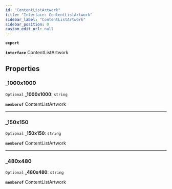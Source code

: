 ```yaml
---
id: "ContentListArtwork"
title: "Interface: ContentListArtwork"
sidebar_label: "ContentListArtwork"
sidebar_position: 0
custom_edit_url: null
---
```


**`export`**

**`interface`** ContentListArtwork

## Properties

### \_1000x1000

 `Optional` **\_1000x1000**: `string`

**`memberof`** ContentListArtwork

___

### \_150x150

 `Optional` **\_150x150**: `string`

**`memberof`** ContentListArtwork

___

### \_480x480

 `Optional` **\_480x480**: `string`

**`memberof`** ContentListArtwork
